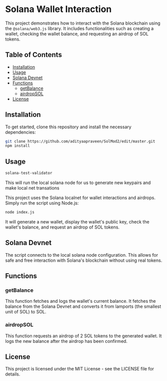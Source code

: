 # Solana Wallet Interaction

This project demonstrates how to interact with the Solana blockchain using the `@solana/web3.js` library. It includes functionalities such as creating a wallet, checking the wallet balance, and requesting an airdrop of SOL tokens.

## Table of Contents

- [Installation](#installation)
- [Usage](#usage)
- [Solana Devnet](#solana-devnet)
- [Functions](#functions)
  - [getBalance](#getbalance)
  - [airdropSOL](#airdropsol)
- [License](#license)

## Installation

To get started, clone this repository and install the necessary dependencies:

```bash
git clone https://github.com/adityaapraveen/SolMod2/edit/master.git
npm install
```

## Usage
```bash
solana-test-validator
```
This will run the local solana node for us to generate new keypairs and make local net transations

This project uses the Solana localnet for wallet interactions and airdrops. Simply run the script using Node.js:
```bash
node index.js
```


It will generate a new wallet, display the wallet's public key, check the wallet's balance, and request an airdrop of SOL tokens.

## Solana Devnet

The script connects to the local solana node configuration. This allows for safe and free interaction with Solana's blockchain without using real tokens.

## Functions

### getBalance

This function fetches and logs the wallet's current balance. It fetches the balance from the Solana Devnet and converts it from lamports (the smallest unit of SOL) to SOL.

### airdropSOL

This function requests an airdrop of 2 SOL tokens to the generated wallet. It logs the new balance after the airdrop has been confirmed.


## License

This project is licensed under the MIT License - see the LICENSE file for details.


